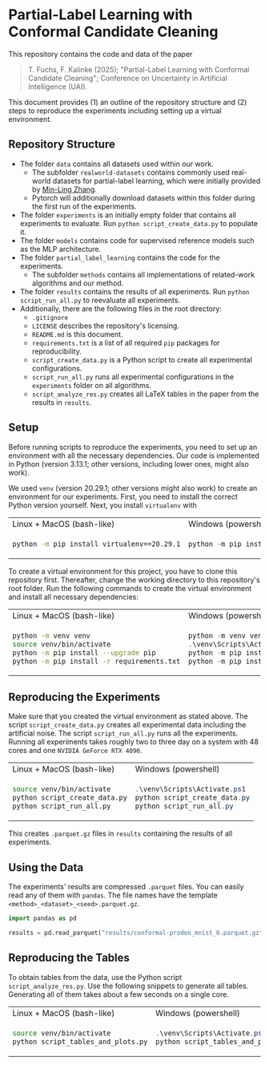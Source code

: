 # Partial-Label Learning with Conformal Candidate Cleaning

This repository contains the code and data of the paper

> T. Fuchs, F. Kalinke (2025); "Partial-Label Learning with Conformal Candidate Cleaning"; Conference on Uncertainty in Artificial Intelligence (UAI).

This document provides (1) an outline of the repository structure and (2) steps to reproduce the experiments including setting up a virtual environment.

## Repository Structure

* The folder `data` contains all datasets used within our work.
  * The subfolder `realworld-datasets` contains commonly used real-world datasets for partial-label learning, which were initially provided by [Min-Ling Zhang](https://palm.seu.edu.cn/zhangml/Resources.htm).
  * Pytorch will additionally download datasets within this folder during the first run of the experiments.
* The folder `experiments` is an initially empty folder that contains all experiments to evaluate. Run `python script_create_data.py` to populate it.
* The folder `models` contains code for supervised reference models such as the MLP architecture.
* The folder `partial_label_learning` contains the code for the experiments.
  * The subfolder `methods` contains all implementations of related-work algorithms and our method.
* The folder `results` contains the results of all experiments. Run `python script_run_all.py` to reevaluate all experiments.
* Additionally, there are the following files in the root directory:
  * `.gitignore`
  * `LICENSE` describes the repository's licensing.
  * `README.md` is this document.
  * `requirements.txt` is a list of all required `pip` packages for reproducibility.
  * `script_create_data.py` is a Python script to create all experimental configurations.
  * `script_run_all.py` runs all experimental configurations in the `experiments` folder on all algorithms.
  * `script_analyze_res.py` creates all LaTeX tables in the paper from the results in `results`.

## Setup

Before running scripts to reproduce the experiments, you need to set up an environment with all the necessary dependencies.
Our code is implemented in Python (version 3.13.1; other versions, including lower ones, might also work).

We used `venv` (version 20.29.1; other versions might also work) to create an environment for our experiments.
First, you need to install the correct Python version yourself.
Next, you install `virtualenv` with

<table>
<tr>
<td> Linux + MacOS (bash-like) </td>
<td> Windows (powershell) </td>
</tr>
<tr>
<td>

``` sh
python -m pip install virtualenv==20.29.1
```

</td>
<td>

``` powershell
python -m pip install virtualenv==20.29.1
```

</td>
</tr>
</table>

To create a virtual environment for this project, you have to clone this repository first.
Thereafter, change the working directory to this repository's root folder.
Run the following commands to create the virtual environment and install all necessary dependencies:

<table>
<tr>
<td> Linux + MacOS (bash-like) </td>
<td> Windows (powershell) </td>
</tr>
<tr>
<td>

``` sh
python -m venv venv
source venv/bin/activate
python -m pip install --upgrade pip
python -m pip install -r requirements.txt
```

</td>
<td>

``` powershell
python -m venv venv
.\venv\Scripts\Activate.ps1
python -m pip install --upgrade pip
python -m pip install -r requirements.txt
```

</td>
</tr>
</table>

## Reproducing the Experiments

Make sure that you created the virtual environment as stated above.
The script `script_create_data.py` creates all experimental data including the artificial noise.
The script `script_run_all.py` runs all the experiments.
Running all experiments takes roughly two to three day on a system with 48 cores and one `NVIDIA GeForce RTX 4090`.

<table>
<tr>
<td> Linux + MacOS (bash-like) </td>
<td> Windows (powershell) </td>
</tr>
<tr>
<td>

``` sh
source venv/bin/activate
python script_create_data.py
python script_run_all.py
```

</td>
<td>

``` powershell
.\venv\Scripts\Activate.ps1
python script_create_data.py
python script_run_all.py
```

</td>
</tr>
</table>

This creates `.parquet.gz` files in `results` containing the results of all experiments.

## Using the Data

The experiments' results are compressed `.parquet` files.
You can easily read any of them with `pandas`.
The file names have the template `<method>_<dataset>_<seed>.parquet.gz`.

``` python
import pandas as pd

results = pd.read_parquet("results/conformal-proden_mnist_0.parquet.gz")
```

## Reproducing the Tables

To obtain tables from the data, use the Python script `script_analyze_res.py`.
Use the following snippets to generate all tables.
Generating all of them takes about a few seconds on a single core.

<table>
<tr>
<td> Linux + MacOS (bash-like) </td>
<td> Windows (powershell) </td>
</tr>
<tr>
<td>

``` sh
source venv/bin/activate
python script_tables_and_plots.py
```

</td>
<td>

``` powershell
.\venv\Scripts\Activate.ps1
python script_tables_and_plots.py
```

</td>
</tr>
</table>
